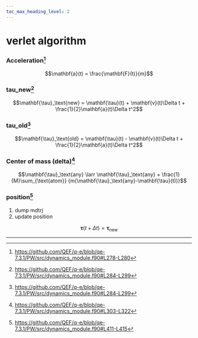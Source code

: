 ```yaml
---
toc_max_heading_level: 2
---
```

# verlet algorithm
### Acceleration[^1]
$$\mathbf{a}(t) = \frac{\mathbf{F}(t)}{m}$$
[^1]: https://github.com/QEF/q-e/blob/qe-7.3.1/PW/src/dynamics_module.f90#L278-L280
### tau_new[^2]
$$\mathbf{\tau}_\text{new} = \mathbf{\tau}(t) + \mathbf{v}(t)\Delta t + \frac{1}{2}\mathbf{a}(t)\Delta t^2$$
### tau_old[^2]
$$\mathbf{\tau}_\text{old} = \mathbf{\tau}(t) - \mathbf{v}(t)\Delta t + \frac{1}{2}\mathbf{a}(t)\Delta t^2$$
[^2]: https://github.com/QEF/q-e/blob/qe-7.3.1/PW/src/dynamics_module.f90#L284-L299
### Center of mass (delta)[^3]
$$\mathbf{\tau}_\text{any} \larr \mathbf{\tau}_\text{any} + \frac{1}{M}\sum_{\text{atom}} {m(\mathbf{\tau}_\text{any}-\mathbf{\tau}(t))}$$
[^3]: https://github.com/QEF/q-e/blob/qe-7.3.1/PW/src/dynamics_module.f90#L303-L322
### position[^4]
1. dump mdtrj
2. update position

$$\mathbf{\tau}(t+\Delta t) = \mathbf{\tau}_\text{new}$$
[^4]: https://github.com/QEF/q-e/blob/qe-7.3.1/PW/src/dynamics_module.f90#L411-L415
---
